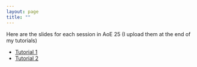 ```yaml
---
layout: page
title: ""
---
```

Here are the slides for each session in AoE 25 (I upload them at the end of my tutorials)
- [Tutorial 1](https://drive.google.com/file/d/1q_7gWTbSl34qW9JTaKsfTkBbak-0Wq-Z/view?usp=sharing)
- [Tutorial 2](https://drive.google.com/file/d/1It7JLer7uYFjcXJ39oSdvEvl9qN2991k/view?usp=sharing)
